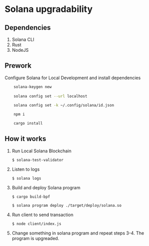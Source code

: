 # Solana upgradability

## Dependencies

1. Solana CLI
2. Rust
3. NodeJS

## Prework

Configure Solana for Local Development and install dependencies

```bash
    solana-keygen new
    
    solana config set --url localhost
    
    solana config set -k ~/.config/solana/id.json 

    npm i

    cargo install
```

## How it works

1. Run Local Solana Blockchain

    `` $ solana-test-validator ``

2. Listen to logs

    `` $ solana logs ``

3. Build and deploy Solana program

    `` $ cargo build-bpf ``

    `` $ solana program deploy ./target/deploy/solana.so ``

4. Run client to send transaction

    `` $ node client/index.js ``

5. Change something in solana program and repeat steps 3-4. The program is upgreaded.
